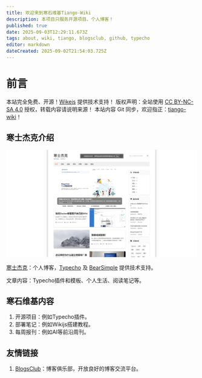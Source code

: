 ```yaml
---
title: 欢迎来到寒石维基Tiango-Wiki
description: 本项目只服务开源项目、个人博客！
published: true
date: 2025-09-03T12:29:11.673Z
tags: about, wiki, tiango, blogsclub, github, typecho
editor: markdown
dateCreated: 2025-09-02T21:54:03.725Z
---
```


# 前言
本站完全免费、开源！[Wikejs](https://github.com/Requarks/wiki) 提供技术支持！
版权声明：全站使用 [CC BY-NC-SA 4.0](https://creativecommons.org/licenses/by-nc-sa/4.0/) 授权，转载内容请说明来源！
本站内容 Git 同步，欢迎指正：[tiango-wiki](https://github.com/TGU-HansJack/tiango-wiki)！

## 寒士杰克介绍

![wwwhansjackcom.webp](/寒士杰克/wwwhansjackcom.webp)

[寒士杰克](https://www.hansjack.com/)：个人博客，[Typecho](https://typecho.org/) 及 [BearSimple](https://github.com/whitebearcode/typecho-bearsimple) 提供技术支持。 

文章内容：Typecho插件和模板、个人生活、阅读笔记等。

## 寒石维基内容

1. 开源项目：例如Typecho插件。
2. 部署笔记：例如Wikijs搭建教程。
3. 每周报刊：例如AI等前沿周刊。


## 友情链接

1. [BlogsClub](https://blogsclub.org)：博客俱乐部，开放良好的博客交流平台。